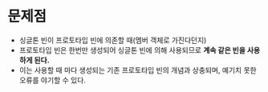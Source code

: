 # 문제점
* 싱글톤 빈이 프로토타입 빈에 의존할 때(멤버 객체로 가진다던지)
* 프로토타입 빈은 한번만 생성되어 싱글톤 빈에 의해 사용되므로 **계속 같은 빈을 사용하게 된다.**
* 이는 사용할 때 마다 생성되는 기존 프로토타입 빈의 개념과 상충되며, 예기치 못한 오류를 야기할 수 있다.
